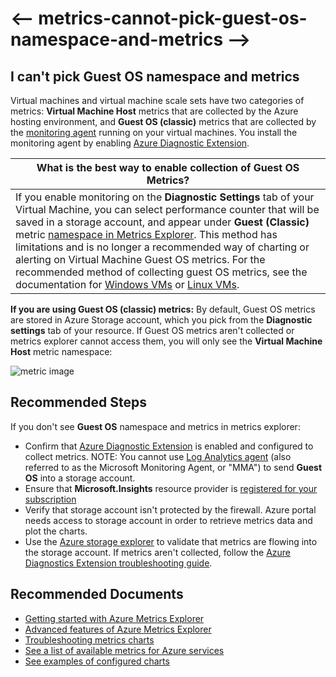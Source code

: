 <properties
    pageTitle="I can't pick Guest OS namespace and metrics"
    description="I can't pick Guest OS namespace and metrics"
    service="microsoft.insights"
    resource="components"
    authors="vgorbenko"
    ms.author="vitalyg"
    displayOrder="6"
    articleId="metrics-cannot-pick-guest-os-namespace-and-metrics"
    diagnosticScenario=""
    selfHelpType="generic"
    supportTopicIds="32677615,32684744"
    resourceTags=""
    productPesIds="16250"
    cloudEnvironments="public,fairfax,mooncake,blackforest, usnat, ussec"
    ownershipId="AzureMonitoring_Essentials"
/>

# <-- metrics-cannot-pick-guest-os-namespace-and-metrics -->

## I can't pick Guest OS namespace and metrics

Virtual machines and virtual machine scale sets have two categories of metrics: **Virtual Machine Host** metrics that are collected by the Azure hosting environment, and **Guest OS (classic)** metrics that are collected by the [monitoring agent](https://docs.microsoft.com/azure/azure-monitor/platform/agents-overview) running on your virtual machines. You install the monitoring agent by enabling [Azure Diagnostic Extension](https://docs.microsoft.com/azure/azure-monitor/platform/diagnostics-extension-overview).

| **What is the best way to enable collection of Guest OS Metrics?** |
|----------------------------------------------------------------|
|If you enable monitoring on the **Diagnostic Settings** tab of your Virtual Machine, you can select performance counter that will be saved in a storage account, and appear under **Guest (Classic)** metric [namespace in Metrics Explorer](https://docs.microsoft.com/azure/azure-monitor/platform/metrics-troubleshoot#cannot-pick-guest-os-namespace-and-metrics). This method has limitations and is no longer a recommended way of charting or alerting on Virtual Machine Guest OS metrics. For the recommended method of collecting guest OS metrics, see the documentation for [Windows VMs](https://docs.microsoft.com/azure/azure-monitor/platform/diagnostics-extension-windows-install) or [Linux VMs](https://docs.microsoft.com/azure/azure-monitor/platform/collect-custom-metrics-linux-telegraf).|

**If you are using Guest OS (classic) metrics:** By default, Guest OS metrics are stored in Azure Storage account, which you pick from the **Diagnostic settings** tab of your resource. If Guest OS metrics aren't collected or metrics explorer cannot access them, you will only see the **Virtual Machine Host** metric namespace:

![metric image](https://docs.microsoft.com/azure/azure-monitor/platform/media/metrics-troubleshoot/cannot-pick-guest-os-namespace.png)

## **Recommended Steps**

 If you don't see **Guest OS** namespace and metrics in metrics explorer:

* Confirm that [Azure Diagnostic Extension](https://docs.microsoft.com/azure/azure-monitor/platform/diagnostics-extension-overview) is enabled and configured to collect metrics. NOTE: You cannot use [Log Analytics agent](https://docs.microsoft.com/azure/azure-monitor/platform/agents-overview#log-analytics-agent) (also referred to as the Microsoft Monitoring Agent, or "MMA") to send **Guest OS** into a storage account.
* Ensure that **Microsoft.Insights** resource provider is [registered for your subscription](https://docs.microsoft.com/azure/azure-monitor/platform/metrics-troubleshoot#microsoftinsights-resource-provider-isnt-registered-for-your-subscription)
* Verify that storage account isn't protected by the firewall. Azure portal needs access to storage account in order to retrieve metrics data and plot the charts.
* Use the [Azure storage explorer](https://azure.microsoft.com/features/storage-explorer/) to validate that metrics are flowing into the storage account. If metrics aren't collected, follow the [Azure Diagnostics Extension troubleshooting guide](https://docs.microsoft.com/azure/azure-monitor/platform/diagnostics-extension-troubleshooting#metric-data-doesnt-appear-in-the-azure-portal).

## **Recommended Documents**

* [Getting started with Azure Metrics Explorer](https://docs.microsoft.com/azure/azure-monitor/platform/metrics-getting-started)<br>
* [Advanced features of Azure Metrics Explorer](https://docs.microsoft.com/azure/azure-monitor/platform/metrics-charts)<br>
* [Troubleshooting metrics charts](https://docs.microsoft.com/azure/azure-monitor/platform/metrics-troubleshoot)<br>
* [See a list of available metrics for Azure services](https://docs.microsoft.com/azure/azure-monitor/platform/metrics-supported)<br>
* [See examples of configured charts](https://docs.microsoft.com/azure/azure-monitor/platform/metric-chart-samples)

